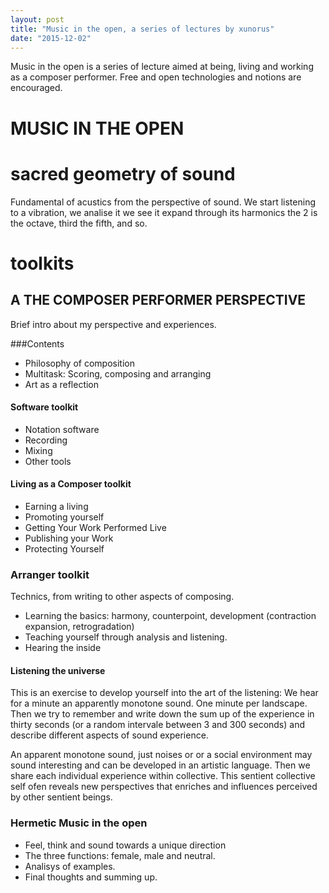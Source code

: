 ```yaml
---
layout: post
title: "Music in the open, a series of lectures by xunorus"
date: "2015-12-02"
---
```


Music in the open is a series of lecture aimed at being, living and working as a composer performer.
Free and open technologies and notions are encouraged.


# MUSIC IN THE OPEN

# sacred geometry of sound
Fundamental of acustics from the perspective of sound.
We start listening to a vibration,
 we analise it
 we see it expand through its harmonics
 the 2 is the octave, third the fifth, and so.


# toolkits

## A THE COMPOSER PERFORMER  PERSPECTIVE
Brief intro about my perspective and experiences.

###Contents

  - Philosophy of composition
  - Multitask: Scoring, composing and  arranging
  - Art as a reflection

#### Software toolkit
  - Notation software
  - Recording
  - Mixing
  - Other tools

#### Living as a Composer toolkit
  - Earning a living
  - Promoting yourself
  - Getting Your Work Performed Live
  - Publishing your Work
  - Protecting Yourself

### Arranger toolkit
Technics, from writing to other aspects of composing.
- Learning the basics: harmony, counterpoint, development  (contraction expansion, retrogradation)
- Teaching yourself through analysis and listening.
- Hearing the inside

#### Listening the universe

This is an exercise  to develop yourself into the art of the listening:
We hear for a minute an apparently monotone sound.
One minute per landscape.
Then we try to remember and write down the sum up of the experience in thirty seconds (or a random intervale between 3 and 300 seconds) and describe  different aspects of sound experience.

An apparent monotone sound, just noises or  or a social environment may sound interesting and can be developed in an artistic language.
Then we share each individual experience within collective.
This sentient collective self ofen reveals new perspectives that enriches and influences perceived by other sentient beings.




### Hermetic Music in the open
- Feel, think and sound towards a unique direction
- The three functions: female, male and neutral.
- Analisys of examples.
- Final thoughts and summing up.
